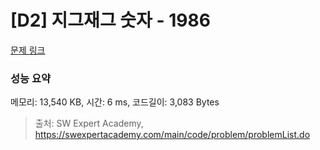 # [D2] 지그재그 숫자 - 1986 

[문제 링크](https://swexpertacademy.com/main/code/problem/problemDetail.do?contestProbId=AV5PxmBqAe8DFAUq) 

### 성능 요약

메모리: 13,540 KB, 시간: 6 ms, 코드길이: 3,083 Bytes



> 출처: SW Expert Academy, https://swexpertacademy.com/main/code/problem/problemList.do
